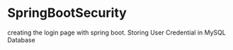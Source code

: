 # SpringBootSecurity
creating the login page with spring boot. 
Storing User Credential in MySQL Database
